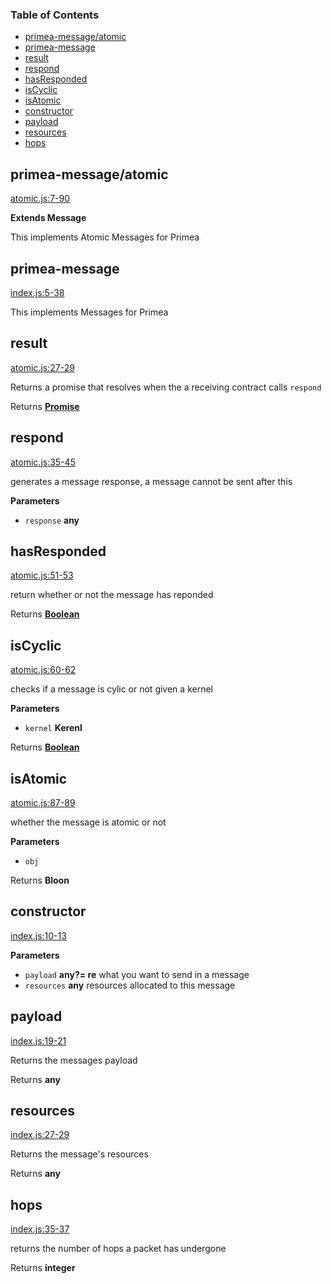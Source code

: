 <!-- Generated by documentation.js. Update this documentation by updating the source code. -->

### Table of Contents

-   [primea-message/atomic](#primea-messageatomic)
-   [primea-message](#primea-message)
-   [result](#result)
-   [respond](#respond)
-   [hasResponded](#hasresponded)
-   [isCyclic](#iscyclic)
-   [isAtomic](#isatomic)
-   [constructor](#constructor)
-   [payload](#payload)
-   [resources](#resources)
-   [hops](#hops)

## primea-message/atomic

[atomic.js:7-90](https://github.com/primea/js-primea-message/blob/8d82db7c559f2ea14f2e3b067dc36eeb5ae82665/atomic.js#L7-L90 "Source code on GitHub")

**Extends Message**

This implements Atomic Messages for Primea

## primea-message

[index.js:5-38](https://github.com/primea/js-primea-message/blob/8d82db7c559f2ea14f2e3b067dc36eeb5ae82665/index.js#L5-L38 "Source code on GitHub")

This implements Messages for Primea

## result

[atomic.js:27-29](https://github.com/primea/js-primea-message/blob/8d82db7c559f2ea14f2e3b067dc36eeb5ae82665/atomic.js#L27-L29 "Source code on GitHub")

Returns a promise that resolves when the a receiving contract calls
`respond`

Returns **[Promise](https://developer.mozilla.org/en-US/docs/Web/JavaScript/Reference/Global_Objects/Promise)** 

## respond

[atomic.js:35-45](https://github.com/primea/js-primea-message/blob/8d82db7c559f2ea14f2e3b067dc36eeb5ae82665/atomic.js#L35-L45 "Source code on GitHub")

generates a message response, a message cannot be sent after this

**Parameters**

-   `response` **any** 

## hasResponded

[atomic.js:51-53](https://github.com/primea/js-primea-message/blob/8d82db7c559f2ea14f2e3b067dc36eeb5ae82665/atomic.js#L51-L53 "Source code on GitHub")

return whether or not the message has reponded

Returns **[Boolean](https://developer.mozilla.org/en-US/docs/Web/JavaScript/Reference/Global_Objects/Boolean)** 

## isCyclic

[atomic.js:60-62](https://github.com/primea/js-primea-message/blob/8d82db7c559f2ea14f2e3b067dc36eeb5ae82665/atomic.js#L60-L62 "Source code on GitHub")

checks if a message is cylic or not given a kernel

**Parameters**

-   `kernel` **Kerenl** 

Returns **[Boolean](https://developer.mozilla.org/en-US/docs/Web/JavaScript/Reference/Global_Objects/Boolean)** 

## isAtomic

[atomic.js:87-89](https://github.com/primea/js-primea-message/blob/8d82db7c559f2ea14f2e3b067dc36eeb5ae82665/atomic.js#L87-L89 "Source code on GitHub")

whether the message is atomic or not

**Parameters**

-   `obj`  

Returns **Bloon** 

## constructor

[index.js:10-13](https://github.com/primea/js-primea-message/blob/8d82db7c559f2ea14f2e3b067dc36eeb5ae82665/index.js#L10-L13 "Source code on GitHub")

**Parameters**

-   `payload` **any?= re** what you want to send in a message
-   `resources` **any** resources allocated to this message

## payload

[index.js:19-21](https://github.com/primea/js-primea-message/blob/8d82db7c559f2ea14f2e3b067dc36eeb5ae82665/index.js#L19-L21 "Source code on GitHub")

Returns the messages payload

Returns **any** 

## resources

[index.js:27-29](https://github.com/primea/js-primea-message/blob/8d82db7c559f2ea14f2e3b067dc36eeb5ae82665/index.js#L27-L29 "Source code on GitHub")

Returns the message's resources

Returns **any** 

## hops

[index.js:35-37](https://github.com/primea/js-primea-message/blob/8d82db7c559f2ea14f2e3b067dc36eeb5ae82665/index.js#L35-L37 "Source code on GitHub")

returns the number of hops a packet has undergone

Returns **integer** 
